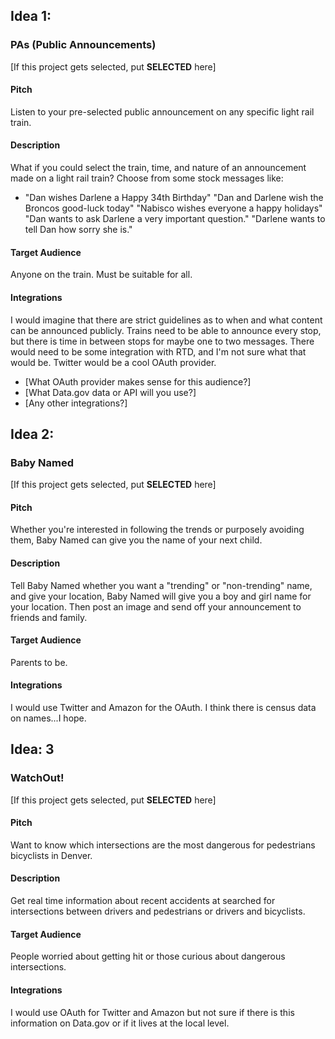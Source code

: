## Idea 1:

### PAs (Public Announcements)

[If this project gets selected, put **SELECTED** here]

#### Pitch

Listen to your pre-selected public announcement on any specific light rail train.

#### Description

What if you could select the train, time, and nature of an announcement made on
a light rail train? Choose from some stock messages like:
- "Dan wishes Darlene a Happy 34th Birthday"
  "Dan and Darlene wish the Broncos good-luck today"
  "Nabisco wishes everyone a happy holidays"
  "Dan wants to ask Darlene a very important question."
  "Darlene wants to tell Dan how sorry she is."

#### Target Audience

Anyone on the train. Must be suitable for all.

#### Integrations

I would imagine that there are strict guidelines as to when and what content
can be announced publicly. Trains need to be able to announce every stop, but
there is time in between stops for maybe one to two messages. There would need
to be some integration with RTD, and I'm not sure what that would be. Twitter
would be a cool OAuth provider.

* [What OAuth provider makes sense for this audience?]
* [What Data.gov data or API will you use?]
* [Any other integrations?]

## Idea 2:

### Baby Named

[If this project gets selected, put **SELECTED** here]

#### Pitch

Whether you're interested in following the trends or purposely avoiding them,
Baby Named can give you the name of your next child.

#### Description

Tell Baby Named whether you want a "trending" or "non-trending" name, and give
your location, Baby Named will give you a boy and girl name for your location.
Then post an image and send off your announcement to friends and family.

#### Target Audience

Parents to be.

#### Integrations

I would use Twitter and Amazon for the OAuth. I think there is census data on
names...I hope.


## Idea: 3

### WatchOut!

[If this project gets selected, put **SELECTED** here]

#### Pitch

Want to know which intersections are the most dangerous for pedestrians
bicyclists in Denver.

#### Description

Get real time information about recent accidents at searched for intersections
between drivers and pedestrians or drivers and bicyclists.

#### Target Audience

People worried about getting hit or those curious about dangerous intersections.

#### Integrations

I would use OAuth for Twitter and Amazon but not sure if there is this information
on Data.gov or if it lives at the local level.
